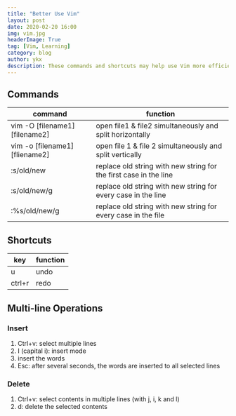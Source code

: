 ```yaml
---
title: "Better Use Vim"
layout: post
date: 2020-02-20 16:00
img: vim.jpg
headerImage: True
tag: [Vim, Learning]
category: blog
author: ykx
description: These commands and shortcuts may help use Vim more efficiently.
---
```




## Commands

| command                        | function                                                     |
| ------------------------------ | ------------------------------------------------------------ |
| vim -O [filename1] [filename2] | open file1 & file2 simultaneously and split horizontally     |
| vim -o [filename1] [fliename2] | open file 1 & file 2 simultaneously and split vertically     |
| :s/old/new                     | replace old string with new string for the first case in the line |
| :s/old/new/g                   | replace old string with new string for every case in the line |
| :%s/old/new/g                  | replace old string with new string for every case in the file |



## Shortcuts

| key    | function |
| ------ | -------- |
| u      | undo     |
| ctrl+r | redo     |



## Multi-line Operations

### Insert

1. Ctrl+v: select multiple lines 
2. I (capital i): insert mode
3. insert the words
4. Esc: after several seconds, the words are inserted to all selected lines

### Delete

1. Ctrl+v: select contents in multiple lines (with j, i, k and l)
2. d: delete the selected contents